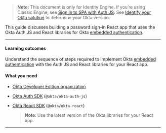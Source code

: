 > **Note:** This document is only for Identity Engine. If you’re using Classic Engine, see [Sign in to SPA with Auth JS](/docs/guides/archive-sign-in-to-spa-authjs/react/main/). See [Identify your Okta solution](https://help.okta.com/okta_help.htm?type=oie&id=ext-oie-version) to determine your Okta version.

This guide discusses building a password sign-in React app that uses the Okta Auth JS and React libraries for Okta [embedded authentication](/docs/concepts/redirect-vs-embedded/#embedded-authentication).

---

#### Learning outcomes

Understand the sequence of steps required to implement Okta [embedded authentication](/docs/concepts/redirect-vs-embedded/#embedded-authentication) with the Auth JS and React libraries for your React app.

#### What you need

* [Okta Developer Edition organization](/signup)
* [Okta Auth SDK](https://github.com/okta/okta-auth-js) (`@okta/okta-auth-js`)
* [Okta React SDK](https://github.com/okta/okta-react) (`@okta/okta-react`)

    > **Note**: Use the latest version of the Okta libraries for your React app.

---
